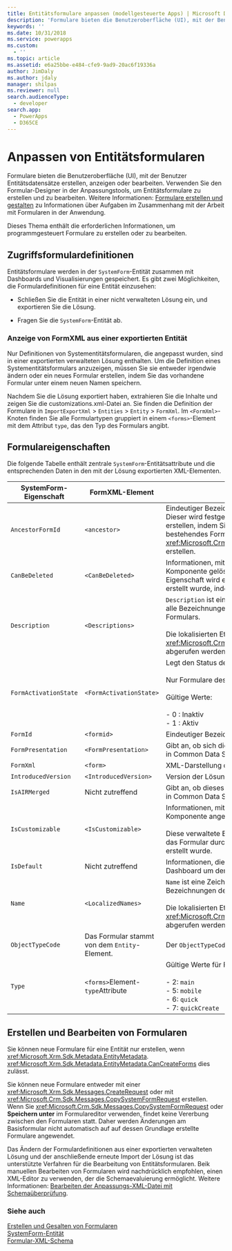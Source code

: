 ```yaml
---
title: Entitätsformulare anpassen (modellgesteuerte Apps) | Microsoft Docs
description: 'Formulare bieten die Benutzeroberfläche (UI), mit der Benutzer Entitätsdatensätze erstellen, anzeigen oder bearbeiten. Verwenden Sie den Formular-Designer in der Anpassungstools, um Entitätsformulare zu erstellen und zu bearbeiten. Dieses Thema enthält die erforderlichen Informationen, um programmgesteuert Formulare zu erstellen oder zu bearbeiten.'
keywords: ''
ms.date: 10/31/2018
ms.service: powerapps
ms.custom:
  - ''
ms.topic: article
ms.assetid: e6a25bbe-e484-cfe9-9ad9-20ac6f19336a
author: JimDaly
ms.author: jdaly
manager: shilpas
ms.reviewer: null
search.audienceType:
  - developer
search.app:
  - PowerApps
  - D365CE
---
```


# <a name="customize-entity-forms"></a>Anpassen von Entitätsformularen

<!-- https://docs.microsoft.com/dynamics365/customer-engagement/developer/customize-dev/customize-entity-forms -->

Formulare bieten die Benutzeroberfläche (UI), mit der Benutzer Entitätsdatensätze erstellen, anzeigen oder bearbeiten. Verwenden Sie den Formular-Designer in der Anpassungstools, um Entitätsformulare zu erstellen und zu bearbeiten. Weitere Informationen: [Formulare erstellen und gestalten](../../maker/model-driven-apps/create-design-forms.md) zu Informationen über Aufgaben im Zusammenhang mit der Arbeit mit Formularen in der Anwendung.  

 Dieses Thema enthält die erforderlichen Informationen, um programmgesteuert Formulare zu erstellen oder zu bearbeiten.  

<a name="BKMK_AccessingFormDefinitions"></a>   

## <a name="access-form-definitions"></a>Zugriffsformulardefinitionen  
 Entitätsformulare werden in der `SystemForm`-Entität zusammen mit Dashboards und Visualisierungen gespeichert. Es gibt zwei Möglichkeiten, die Formulardefinitionen für eine Entität einzusehen:  

-   Schließen Sie die Entität in einer nicht verwalteten Lösung ein, und exportieren Sie die Lösung.  

-   Fragen Sie die `SystemForm`-Entität ab.  

<a name="BKMK_ViewingFormXml"></a>   

### <a name="view-formxml-from-an-exported-entity"></a>Anzeige von FormXML aus einer exportierten Entität  
 Nur Definitionen von Systementitätsformularen, die angepasst wurden, sind in einer exportierten verwalteten Lösung enthalten. Um die Definition eines Systementitätsformulars anzuzeigen, müssen Sie sie entweder irgendwie ändern oder ein neues Formular erstellen, indem Sie das vorhandene Formular unter einem neuen Namen speichern.  

 Nachdem Sie die Lösung exportiert haben, extrahieren Sie die Inhalte und zeigen Sie die customizations.xml-Datei an. Sie finden die Definition der Formulare in `ImportExportXml` > `Entities` > `Entity` > `FormXml`. Im `<FormXml>`-Knoten finden Sie alle Formulartypen gruppiert in einem `<forms>`-Element mit dem Attribut `type`, das den Typ des Formulars angibt.  

<a name="BKMK_FormProperties"></a>   
## <a name="form-properties"></a>Formulareigenschaften  
 Die folgende Tabelle enthält zentrale `SystemForm`-Entitätsattribute und die entsprechenden Daten in den mit der Lösung exportierten XML-Elementen.  


|  SystemForm-Eigenschaft  |                 FormXML-Element                 |                                                                                                              Beschreibung                                                                                                              |
|-----------------------|-------------------------------------------------|---------------------------------------------------------------------------------------------------------------------------------------------------------------------------------------------------------------------------------------|
|   `AncestorFormId`    |                  `<ancestor>`                   |                      Eindeutiger Bezeichner des übergeordneten Formulars. Dieser wird festgelegt, wenn Sie ein neues Formular erstellen, indem Sie ein Formular mit **Speichern unter** fürein bestehendes Formular oder mit <xref:Microsoft.Crm.Sdk.Messages.CopySystemFormRequest> erstellen.                      |
|    `CanBeDeleted`     |                `<CanBeDeleted>`                 |                                    Informationen, mit denen angegeben wird, ob die Komponente gelöscht werden kann. Diese verwaltete Eigenschaft wird erst angewendet, wenn das Formular erstellt wurde, indem eine verwaltete Lösung importiert wird.                                    |
|     `Description`     |                `<Descriptions>`                 | `Description` ist eine Zeichenfolge und `<Descriptions>` enthält alle Bezeichnungen der lokalisierten Beschreibung des Formulars.<br /><br /> Die lokalisierten Etiketten können mithilfe von <xref:Microsoft.Crm.Sdk.Messages.RetrieveLocLabelsRequest> abgerufen werden. |
| `FormActivationState` |             `<FormActivationState>`             |                                  Legt den Status des Formulars fest.<br /><br /> Nur Formulare des Typs "Haupt" können deaktiviert werden.<br /><br /> Gültige Werte:<br /><br /> -   0 : Inaktiv<br />-   1 : Aktiv                                  |
|       `FormId`        |                   `<formid>`                    |                                                                                                     Eindeutiger Bezeichner des Formulars                                                                                                     |
|  `FormPresentation`   |              `<FormPresentation>`               |                                     Gibt an, ob sich dieses Formular im aktualisierten UI-Layout in Common Data Service befindet.                                      |
|       `FormXml`       |                    `<form>`                     |                                                                                                XML-Darstellung des Formularlayouts.                                                                                                 |
|  `IntroducedVersion`  |              `<IntroducedVersion>`              |                                                                                          Version der Lösung, in der das Formular hinzugefügt wurde.                                                                                          |
|     `IsAIRMerged`     |                       Nicht zutreffend                       |                                           Gibt an, ob dieses Formular mit dem aktualisierten UI-Layout in Common Data Service zusammengeführt wurde.                                           |
|   `IsCustomizable`    |               `<IsCustomizable>`                |                            Informationen, mit denen angegeben wird, ob die Komponente angepasst werden kann.<br /><br /> Diese verwaltete Eigenschaft wird nur angewendet, wenn das Formular durch Importieren einer verwalteten Lösung erstellt wurde.                            |
|      `IsDefault`      |                       Nicht zutreffend                       |                                                                          Informationen, die angeben, ob es sich bei Formular oder Dashboard um den Systemstandard handelt.                                                                          |
|        `Name`         |               `<LocalizedNames>`                |       `Name` ist eine Zeichenfolge und `<LocalizedNames>` enthält alle Bezeichnungen des lokalisierten Namens des Formulars.<br /><br /> Die lokalisierten Etiketten können mithilfe von <xref:Microsoft.Crm.Sdk.Messages.RetrieveLocLabelsRequest> abgerufen werden.       |
|   `ObjectTypeCode`    | Das Formular stammt von dem `Entity`-Element. |                                                                                        Der `ObjectTypeCode`-Wert ist der logische Name der Entität.                                                                                         |
|        `Type`         |       `<forms>`Element-`type`Attribute        |                                                       Gültige Werte für Formulare sind:<br /><br /> -   2: `main`<br />-   5: `mobile`<br />-   6: `quick`<br />-   7: `quickCreate`                                                        |

<a name="BKMK_CreateAndEditForms"></a>   
## <a name="create-and-edit-forms"></a>Erstellen und Bearbeiten von Formularen  
 Sie können neue Formulare für eine Entität nur erstellen, wenn <xref:Microsoft.Xrm.Sdk.Metadata.EntityMetadata>. <xref:Microsoft.Xrm.Sdk.Metadata.EntityMetadata.CanCreateForms> dies zulässt.  

 Sie können neue Formulare entweder mit einer <xref:Microsoft.Xrm.Sdk.Messages.CreateRequest> oder mit <xref:Microsoft.Crm.Sdk.Messages.CopySystemFormRequest> erstellen. Wenn Sie <xref:Microsoft.Crm.Sdk.Messages.CopySystemFormRequest> oder **Speichern unter** im Formulareditor verwenden, findet keine Vererbung zwischen den Formularen statt. Daher werden Änderungen am Basisformular nicht automatisch auf auf dessen Grundlage erstellte Formulare angewendet.  

 Das Ändern der Formulardefinitionen aus einer exportierten verwalteten Lösung und der anschließende erneute Import der Lösung ist das unterstützte Verfahren für die Bearbeitung von Entitätsformularen. Beik manuellen Bearbeiten von Formularen wird nachdrücklich empfohlen, einen XML-Editor zu verwenden, der die Schemaevaluierung ermöglicht. Weitere Informationen: [Bearbeiten der Anpassungs-XML-Datei mit Schemaüberprüfung](edit-customizations-xml-file-schema-validation.md).  

### <a name="see-also"></a>Siehe auch  
 [Erstellen und Gesalten von Formularen](../../maker/model-driven-apps/create-design-forms.md)   
 [SystemForm-Entität](../common-data-service/reference/entities/systemform.md)  
 [Formular-XML-Schema](form-xml-schema.md)